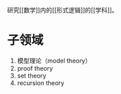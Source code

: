研究[[数学]]内的[[形式逻辑]]的[[学科]]。
# 子领域
1. 模型理论（model theory）
2. proof theory
3. set theory
4. recursion theory